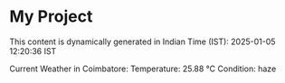 # My Project

This content is dynamically generated in Indian Time (IST): 2025-01-05 12:20:36 IST


Current Weather in Coimbatore:
Temperature: 25.88 °C
Condition: haze
